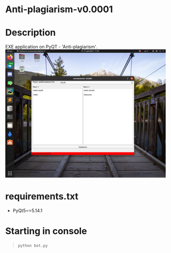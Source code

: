 # Anti-plagiarism-v0.0001
# Description
   EXE application on PyQT - 'Anti-plagiarism'.
   ![](https://github.com/shugaibov-valy/anti-plagiarism-v0.0001/blob/master/screen_project.png)
# requirements.txt
  - PyQt5~=5.14.1
  
# Starting in console
   >```python bot.py```
